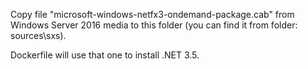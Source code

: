 Copy file "microsoft-windows-netfx3-ondemand-package.cab" from Windows Server 2016 media to this folder (you can find it from folder: sources\sxs).

Dockerfile will use that one to install .NET 3.5.